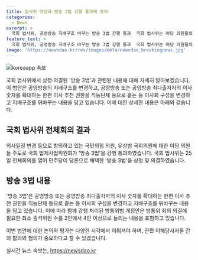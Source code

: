 ```yaml
---
title: 법사위 여당과 방송 3법 강행 통과에 동의
categories:
  - News
excerpt: >
  국회 법사위, 공영방송 지배구조 바꾸는 방송 3법 강행 통과  국회 법사위는 야당 의원들의 반발 속에서 방송 3법을 강행 통과시켰다. 국민의힘 의원들은 법안소위로의 회부 제안을 하였으나 민주당 의원이 의결을 강행했다. 방송 3법은 공영방송의 지배구조를 변경하며, 함께 처리된 방통위법 개정안도 논란을 빚고 있다. 6월 임시국회에서 처리돼 폐기될 전망이다.
feature_text: >
  국회 법사위, 공영방송 지배구조 바꾸는 방송 3법 강행 통과  국회 법사위는 야당 의원들의 반발 속에서 방송 3법을 강행 통과시켰다. 국민의힘 의원들은 법안소위로의 회부 제안을 하였으나 민주당 의원이 의결을 강행했다. 방송 3법은 공영방송의 지배구조를 변경하며, 함께 처리된 방통위법 개정안도 논란을 빚고 있다. 6월 임시국회에서 처리돼 폐기될 전망이다.
image: 'https://newsdao.kr/res/images/meta/newsdao_breakingnews.jpg'
---
```


<p><img src="https://newsdao.kr/res/images/meta/newsdao_breakingnews.jpg" alt="koreaapp 속보" /></p>

<p>국회 법사위에서 상정·의결된 '방송 3법'과 관련된 내용에 대해 자세히 알아보겠습니다. 이 법안은 공영방송의 지배구조를 변경하고, 공영방송 또는 공영방송 최다출자자의 이사 숫자를 확대하는 한편 이사 추천 권한을 직능단체 등으로 흩는 등 이사회 구성을 변경하고 지배구조를 뒤바꾸는 내용을 담고 있습니다. 이에 대한 상세한 내용은 아래와 같습니다. </p>

<h2 data-ke-size="size26">국회 법사위 전체회의 결과</h2>

<p>의사일정 변경 등으로 항의하고 있는 국민의힘 의원, 유상범 국회의원에 대한 야당 의원들 주도로 국회 법제사법위원회가 '방송 3법'을 강행 통과하였습니다. 국회 법사위는 25일 전체회의를 열어 민주당이 당론으로 채택한 '방송 3법'을 상정 및 의결하였습니다. </p>

<h2 data-ke-size="size26">방송 3법 내용</h2>

<p>'방송 3법'은 공영방송 또는 공영방송 최다출자자의 이사 숫자를 확대하는 한편 이사 추천 권한을 직능단체 등으로 흩는 등 이사회 구성을 변경하고 지배구조를 뒤바꾸는 내용을 담고 있습니다. 이에 따라 함께 강행 처리된 방통위법 개정안은 방통위 회의 의결에 필요한 최소 출석위원 수를 2인에서 4인 이상으로 늘리는 내용을 포함하고 있습니다.</p>

<p>이번 법안에 대한 논의와 평가는 다양한 시각에서 이뤄져야 하며, 관련 이해당사자들 간의 합의와 협의가 중요하다고 할 수 있겠습니다.</p>
실시간 뉴스 속보는, <a href="https://newsdao.kr" rel="dofollow">https://newsdao.kr</a>


